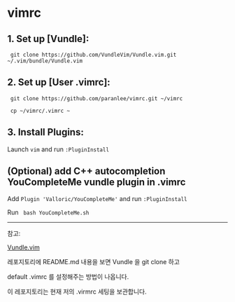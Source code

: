 # vimrc

## 1. Set up [Vundle]:

  ` git clone https://github.com/VundleVim/Vundle.vim.git ~/.vim/bundle/Vundle.vim`

## 2. Set up [User .vimrc]:

  ` git clone https://github.com/paranlee/vimrc.git ~/vimrc`

  ` cp ~/vimrc/.vimrc ~`

## 3. Install Plugins:

  Launch `vim` and run `:PluginInstall`

## (Optional) add C++ autocompletion YouCompleteMe vundle plugin in .vimrc

  Add ` Plugin 'Valloric/YouCompleteMe' ` and run `:PluginInstall`

  Run ` bash YouCompleteMe.sh`


<hr>

참고:

<a href="https://github.com/VundleVim/Vundle.vim">Vundle.vim</a>

레포지토리에 README.md 내용을 보면 Vundle 을 git clone 하고 

default .vimrc 를 설정해주는 방법이 나옵니다.

이 레포지토리는 현재 저의 .virmrc 세팅을 보관합니다.
